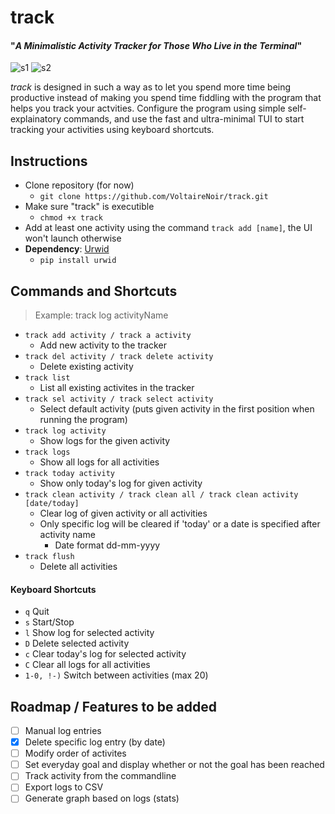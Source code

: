 # track
#### "_A Minimalistic Activity Tracker for Those Who Live in the Terminal_"

![s1](https://github.com/VoltaireNoir/track/blob/main/screenshots/ss1.png)
![s2](https://github.com/VoltaireNoir/track/blob/main/screenshots/ss2.png)

_track_ is designed in such a way as to let you spend more time being productive instead of making you spend time fiddling with the program that helps you track your actvities.
Configure the program using simple self-explainatory commands, and use the fast and ultra-minimal TUI to start tracking your activities using keyboard shortcuts.

## Instructions
- Clone repository (for now)
  - `git clone https://github.com/VoltaireNoir/track.git`
- Make sure "track" is executible
  - `chmod +x track`
- Add at least one activity using the command `track add [name]`, the UI won't launch otherwise
- **Dependency**: [Urwid](https://pypi.org/project/urwid/)
  - `pip install urwid`

## Commands and Shortcuts
> Example: track log activityName
- `track add activity / track a activity`
  - Add new activity to the tracker
- `track del activity / track delete activity`
  - Delete existing activity
- `track list`
  - List all existing activites in the tracker
- `track sel activity / track select activity`
  - Select default activity (puts given activity in the first position when running the program)
- `track log activity`
  - Show logs for the given activity
- `track logs`
  - Show all logs for all activities
- `track today activity`
  - Show only today's log for given activity
- `track clean activity / track clean all / track clean activity [date/today]`
  - Clear log of given activity or all activities
  - Only specific log will be cleared if 'today' or a date is specified after activity name
    - Date format dd-mm-yyyy
- `track flush`
  - Delete all activities
#### Keyboard Shortcuts
- `q` Quit
- `s` Start/Stop
- `l` Show log for selected activity
- `D` Delete selected activity
- `c` Clear today's log for selected activity
- `C` Clear all logs for all activities
- `1-0, !-)` Switch between activities (max 20)

## Roadmap / Features to be added
- [ ] Manual log entries
- [x] Delete specific log entry (by date)
- [ ] Modify order of activites
- [ ] Set everyday goal and display whether or not the goal has been reached
- [ ] Track activity from the commandline
- [ ] Export logs to CSV
- [ ] Generate graph based on logs (stats)
